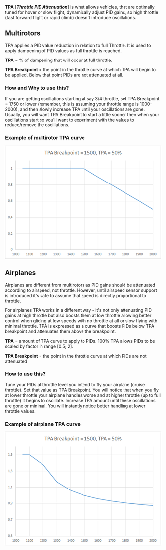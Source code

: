 **TPA** [***Throttle PID Attenuation***] is what allows vehicles, that are optimally tuned for hover or slow flight, dynamically adjust PID gains, so high throttle (fast forward flight or rapid climb) doesn't introduce oscillations.

## Multirotors

TPA applies a PID value reduction in relation to full Throttle. It is used to apply dampening of PID values as full throttle is reached.

**TPA** = % of dampening that will occur at full throttle.

**TPA Breakpoint** = the point in the throttle curve at which TPA will begin to be applied. Below that point PIDs are not attenuated at all.

### How and Why to use this?

If you are getting oscillations starting at say 3/4 throttle, set TPA Breakpoint = 1750 or lower (remember, this is assuming your throttle range is 1000-2000), and then slowly increase TPA until your oscillations are gone. Usually, you will want TPA Breakpoint to start a little sooner then when your oscillations start so you'll want to experiment with the values to reduce/remove the oscillations.

### Example of multirotor TPA curve

![](images/tpa_multirotor.png)

## Airplanes

Airplanes are different from multirotors as PID gains should be attenuated according to airspeed, not throttle. However, until airspeed sensor support is introduced it's safe to assume that speed is directly proportional to throttle.

For airplanes TPA works in a different way - it's not only attenuating PID gains at high throttle but also boosts them at low throttle allowing better control when gliding at low speeds with no throttle at all or slow flying with minimal throttle. TPA is expressed as a curve that boosts PIDs below TPA breakpoint and attenuates them above the breakpoint.

**TPA** = amount of TPA curve to apply to PIDs. 100% TPA allows PIDs to be scaled by factor in range [0.5; 2].

**TPA Breakpoint** = the point in the throttle curve at which PIDs are not attenuated

### How to use this?

Tune your PIDs at throttle level you intend to fly your airplane (cruise throttle). Set that value as TPA Breakpoint.
You will notice that when you fly at lower throttle your airplane handles worse and at higher throttle (up to full throttle) it begins to oscillate. Increase TPA amount until these oscillations are gone or minimal. You will instantly notice better handling at lower throttle values.

### Example of airplane TPA curve

![](images/tpa_airplane.png)